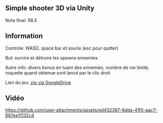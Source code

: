 ## Simple shooter 3D via Unity

Note final: 98.5

## Information
Controle: WASD, space bar et sourie (esc pour quitter)

But: survire et détruire les spawns ennemies

Autre info: divers bonus en tuant des ennemies, nombre de vie limité, roquette quand obtenue sont lancé par le clic droit

Lien du jeu: [zip via GoogleDrive](https://drive.google.com/drive/folders/1sGme87ROmeVhz7vgAVTaTmIin0_kX8dx?usp=drive_link)

## Vidéo
https://github.com/user-attachments/assets/ed432397-8dda-41f0-aac7-887ee11132c4

